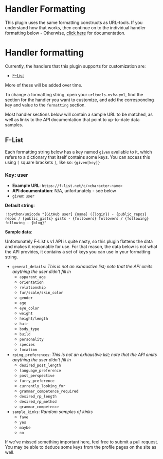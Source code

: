 Handler Formatting
==================

This plugin uses the same formatting constructs as URL-tools. If you understand how that
works, then continue on to the individual handler formatting below - Otherwise,
[click here](https://github.com/UltrosBot/Ultros-contrib/blob/master/URL-tools/FORMATTING.md) 
for documentation.

Handler formatting
==================

Currently, the handlers that this plugin supports for customization are:

* [F-List](#f-list)

More of these will be added over time.

To change a formatting string, open your `urltools-nsfw.yml`, find the section for
the handler you want to customize, and add the corresponding key and value to
the `formatting` section.

Most handler sections below will contain a sample URL to be matched, as well as
links to the API documentation that point to up-to-date data samples.

F-List
------

Each formatting string below has a key named `given` available to it, which refers
to a dictionary that itself contains some keys. You can access this using `[` 
square brackets `]`, like so: `{given[key]}`

### Key: user

* **Example URL**: `https://f-list.net/c/<character-name>`
* **API documentation**: N/A, unfortunately - see below
* `given`: `user`

**Default string**:

```
!!python/unicode "[GitHub user] {name} ({login}) - {public_repos} repos / {public_gists} gists - {followers} followers / {following} following - {blog}"
```

**Sample data**:

Unfortunately F-List's v1 API is quite nasty, so this plugin flattens the data and 
makes it reasonable for use. For that reason, the data below is not what the API provides,
it contains a set of keys you can use in your formatting string.

* `general_details`: *This is not an exhaustive list; note that the API omits anything the user didn't fill in*
    * `apparent_age`
    * `orientation`
    * `relationship`
    * `fur/scale/skin_color`
    * `gender`
    * `age`
    * `eye_color`
    * `weight`
    * `height/length`
    * `hair`
    * `body_type`
    * `build`
    * `personality`
    * `species`
    * `location`
* `rping_preferences`: *This is not an exhaustive list; note that the API omits anything the user didn't fill in*
    * `desired_post_length`
    * `language_preference`
    * `post_perspective`
    * `furry_preference`
    * `currently_looking_for`
    * `grammar_competence_required`
    * `desired_rp_length`
    * `desired_rp_method`
    * `grammar_competence`
* `sample_kinks`: *Random samples of kinks*
    * `fave`
    * `yes`
    * `maybe`
    * `no`

If we've missed something important here, feel free to submit a pull request. You may be able to deduce some keys
from the profile pages on the site as well.
